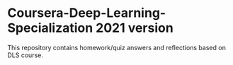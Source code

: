 # Coursera-Deep-Learning-Specialization 2021 version

This repository contains homework/quiz answers and reflections based on DLS course.
